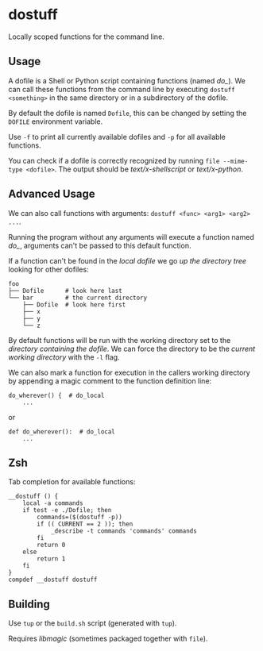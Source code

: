 # dostuff

Locally scoped functions for the command line.

## Usage

A dofile is a Shell or Python script containing functions (named *do_<something>*). We can call these functions from the command line by executing `dostuff <something>` in the same directory or in a subdirectory of the dofile.

By default the dofile is named `Dofile`, this can be changed by setting the `DOFILE` environment variable.

Use `-f` to print all currently available dofiles and `-p` for all available functions.

You can check if a dofile is correctly recognized by running `file --mime-type <dofile>`. The output should be *text/x-shellscript* or *text/x-python*.

## Advanced Usage

We can also call functions with arguments: `dostuff <func> <arg1> <arg2> ...`.

Running the program without any arguments will execute a function named *do_*, arguments can't be passed to this default function.

If a function can't be found in the *local dofile* we go *up the directory tree* looking for other dofiles:

	foo
	├── Dofile      # look here last
	└── bar	        # the current directory
    	├── Dofile  # look here first
    	├── x
    	├── y
    	└── z
        


By default functions will be run with the working directory set to the *directory containing the dofile*. We can force the directory to be the *current working directory* with the `-l` flag.

We can also mark a function for execution in the callers working directory by appending a magic comment to the function definition line:

	do_wherever() {  # do_local
		...

or

	def do_wherever():  # do_local
		...

## Zsh

Tab completion for available functions:

	__dostuff () {
		local -a commands
		if test -e ./Dofile; then
			commands=($(dostuff -p))
			if (( CURRENT == 2 )); then
				_describe -t commands 'commands' commands
			fi
			return 0
		else
			return 1
		fi
	}
	compdef __dostuff dostuff




## Building

Use `tup` or the `build.sh` script (generated with `tup`).

Requires *libmagic* (sometimes packaged together with `file`).
